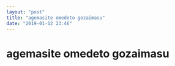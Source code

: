 ```yaml
---
layout: "post"
title: "agemasite omedeto gozaimasu"
date: "2019-01-12 23:46"
---
```


# agemasite omedeto gozaimasu
